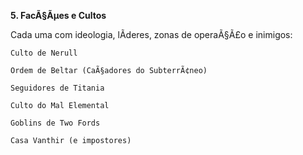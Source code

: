 ﻿**5. FacÃ§Ãµes e Cultos**

Cada uma com ideologia, lÃ­deres, zonas de operaÃ§Ã£o e inimigos:

    Culto de Nerull

    Ordem de Beltar (CaÃ§adores do SubterrÃ¢neo)

    Seguidores de Titania

    Culto do Mal Elemental

    Goblins de Two Fords

    Casa Vanthir (e impostores)
























